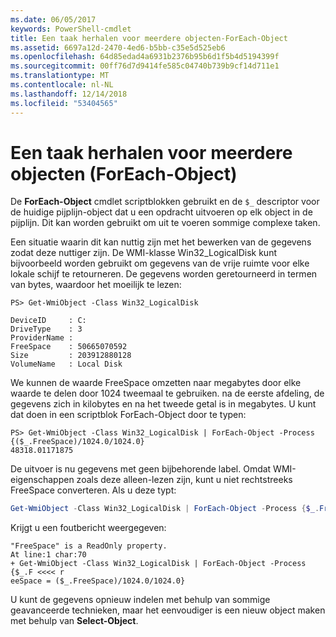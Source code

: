 ```yaml
---
ms.date: 06/05/2017
keywords: PowerShell-cmdlet
title: Een taak herhalen voor meerdere objecten-ForEach-Object
ms.assetid: 6697a12d-2470-4ed6-b5bb-c35e5d525eb6
ms.openlocfilehash: 64d85edad4a6931b2376b95b6d1f5b4d5194399f
ms.sourcegitcommit: 00ff76d7d9414fe585c04740b739b9cf14d711e1
ms.translationtype: MT
ms.contentlocale: nl-NL
ms.lasthandoff: 12/14/2018
ms.locfileid: "53404565"
---
```

# <a name="repeating-a-task-for-multiple-objects-foreach-object"></a>Een taak herhalen voor meerdere objecten (ForEach-Object)

De **ForEach-Object** cmdlet scriptblokken gebruikt en de `$_` descriptor voor de huidige pijplijn-object dat u een opdracht uitvoeren op elk object in de pijplijn. Dit kan worden gebruikt om uit te voeren sommige complexe taken.

Een situatie waarin dit kan nuttig zijn met het bewerken van de gegevens zodat deze nuttiger zijn. De WMI-klasse Win32_LogicalDisk kunt bijvoorbeeld worden gebruikt om gegevens van de vrije ruimte voor elke lokale schijf te retourneren. De gegevens worden geretourneerd in termen van bytes, waardoor het moeilijk te lezen:

```
PS> Get-WmiObject -Class Win32_LogicalDisk

DeviceID     : C:
DriveType    : 3
ProviderName :
FreeSpace    : 50665070592
Size         : 203912880128
VolumeName   : Local Disk
```

We kunnen de waarde FreeSpace omzetten naar megabytes door elke waarde te delen door 1024 tweemaal te gebruiken. na de eerste afdeling, de gegevens zich in kilobytes en na het tweede getal is in megabytes. U kunt dat doen in een scriptblok ForEach-Object door te typen:

```
PS> Get-WmiObject -Class Win32_LogicalDisk | ForEach-Object -Process {($_.FreeSpace)/1024.0/1024.0}
48318.01171875
```

De uitvoer is nu gegevens met geen bijbehorende label. Omdat WMI-eigenschappen zoals deze alleen-lezen zijn, kunt u niet rechtstreeks FreeSpace converteren. Als u deze typt:

```powershell
Get-WmiObject -Class Win32_LogicalDisk | ForEach-Object -Process {$_.FreeSpace = ($_.FreeSpace)/1024.0/1024.0}
```

Krijgt u een foutbericht weergegeven:

```output
"FreeSpace" is a ReadOnly property.
At line:1 char:70
+ Get-WmiObject -Class Win32_LogicalDisk | ForEach-Object -Process {$_.F <<<< r
eeSpace = ($_.FreeSpace)/1024.0/1024.0}
```

U kunt de gegevens opnieuw indelen met behulp van sommige geavanceerde technieken, maar het eenvoudiger is een nieuw object maken met behulp van **Select-Object**.
